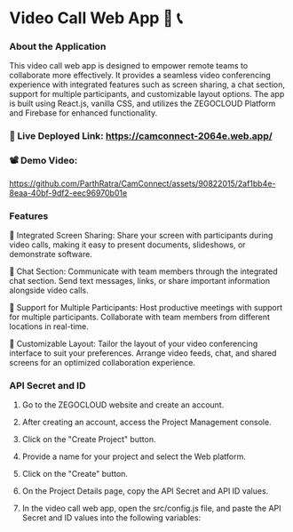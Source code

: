 # Video Call Web App 🎥 📞

### About the Application

This video call web app is designed to empower remote teams to collaborate more effectively. It provides a seamless video conferencing experience with integrated features such as screen sharing, a chat section, support for multiple participants, and customizable layout options. The app is built using React.js, vanilla CSS, and utilizes the ZEGOCLOUD Platform and Firebase for enhanced functionality.



 ### 🚀 Live Deployed Link: https://camconnect-2064e.web.app/



 ### 📽️ Demo Video: 

https://github.com/ParthRatra/CamConnect/assets/90822015/2af1bb4e-8eaa-40bf-9df2-eec96970b01e




### Features

🔗 Integrated Screen Sharing: Share your screen with participants during video calls, making it easy to present documents, slideshows, or demonstrate software.

💬 Chat Section: Communicate with team members through the integrated chat section. Send text messages, links, or share important information alongside video calls.

👥 Support for Multiple Participants: Host productive meetings with support for multiple participants. Collaborate with team members from different locations in real-time.

🎨 Customizable Layout: Tailor the layout of your video conferencing interface to suit your preferences. Arrange video feeds, chat, and shared screens for an optimized collaboration experience.


### API Secret and ID
1. Go to the ZEGOCLOUD website and create an account.

2. After creating an account, access the Project Management console.

3. Click on the "Create Project" button.

4. Provide a name for your project and select the Web platform.

5. Click on the "Create" button.

6. On the Project Details page, copy the API Secret and API ID values.

7. In the video call web app, open the src/config.js file, and paste the API Secret and ID values into the following variables:








